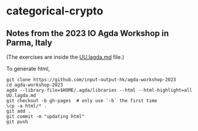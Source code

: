 # categorical-crypto

## Notes from the 2023 IO Agda Workshop in Parma, Italy

(The exercises are inside the [UU.lagda.md](UU.lagda.md) file.)



To generate html, 

```
git clone https://github.com/input-output-hk/agda-workshop-2023
cd agda-workshop-2023
agda --library-file=$HOME/.agda/libraries --html --html-highlight=all UU.lagda.md
git checkout -b gh-pages  # only use `-b` the first time
\cp -a html/* .
git add .
git commit -m "updating html"
git push
```
